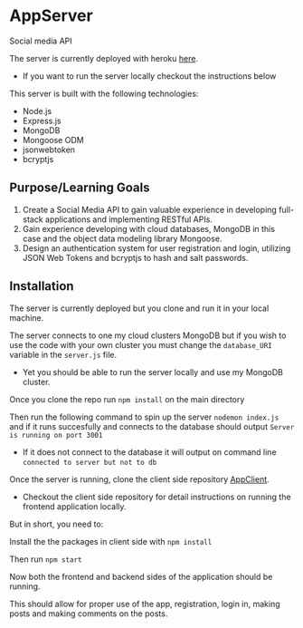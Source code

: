 # AppServer
Social media API

The server is currently deployed with heroku [here](https://social-api.herokuapp.com/). 
- If you want to run the server locally checkout the instructions below

This server is built with the following technologies:

- Node.js
- Express.js
- MongoDB
- Mongoose ODM
- jsonwebtoken 
- bcryptjs

## Purpose/Learning Goals

1. Create a Social Media API to gain valuable experience in developing full-stack applications and implementing RESTful APIs.
2. Gain experience developing with cloud databases, MongoDB in this case and the object data modeling library Mongoose.
3. Design an authentication system for user registration and login, utilizing JSON Web Tokens and bcryptjs to hash and salt passwords. 


## Installation

The server is currently deployed but you clone and run it in your local machine. 

The server connects to one my cloud clusters MongoDB but if you wish to use the code with your own cluster you must change
the `database_URI` variable in the `server.js` file.
- Yet you should be able to run the server locally and use my MongoDB cluster. 

Once you clone the repo run `npm install` on the main directory

Then run the following command to spin up the server `nodemon index.js` and if it runs succesfully and connects to the database 
should output `Server is running on port 3001`
- If it does not connect to the database it will output on command line `connected to server but not to db`

Once the server is running, clone the client side repository [AppClient](https://github.com/elewites/AppClient.git). 
- Checkout the client side repository for detail instructions on running the frontend application locally.

But in short, you need to: 

Install the the packages in client side with `npm install`

Then run `npm start`

Now both the frontend and backend sides of the application should be running. 

This should allow for proper use of the app, registration, login in, making posts and making comments on the posts. 


